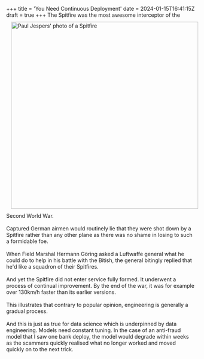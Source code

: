 +++
title = 'You Need Continuous Deployment'
date = 2024-01-15T16:41:15Z
draft = true
+++
<img style="float: left; padding: 10px 10px 10px 13px" src="/img/blog/spitfire.jpg"  width="500" title="Spitfire" alt="Paul Jespers' photo of a Spitfire" >
The Spitfire was the most awesome interceptor of the Second World War. 
<br/>
<br/>
Captured German airmen would routinely lie that they were shot down by a Spitfire rather than any other plane as there was no shame in losing to such a formidable foe. 
<br/>
<br/>
When Field Marshal Hermann Göring asked a Luftwaffe general what he could do to help in his battle with the Bitish, the general bitingly replied that he'd like a squadron of their Spitfires.
<br/>
<br/>
And yet the Spitfire did not enter service fully formed. It underwent a process of continual improvement. By the end of the war, it was for example over 130km/h faster than its earlier versions.
<br/>
<br/>
This illustrates that contrary to popular opinion, engineering is generally a gradual process. 
<br/>
<br/>
And this is just as true for data science which is underpinned by data engineering. Models need constant tuning. In the case of an anti-fraud model that I saw one bank deploy, the model would degrade within weeks as the scammers quickly realised what no longer worked and moved quickly on to the next trick.
<br/>
<br/>

